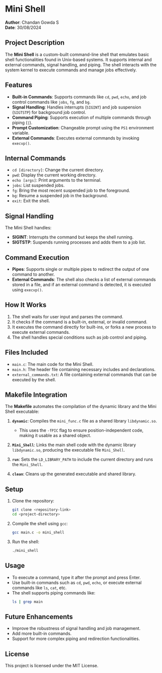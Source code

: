 # Mini Shell

**Author**: Chandan Gowda S  
**Date**: 30/08/2024  

## Project Description
The **Mini Shell** is a custom-built command-line shell that emulates basic shell functionalities found in Unix-based systems. It supports internal and external commands, signal handling, and piping. The shell interacts with the system kernel to execute commands and manage jobs effectively.

## Features
- **Built-in Commands**: Supports commands like `cd`, `pwd`, `echo`, and job control commands like `jobs`, `fg`, and `bg`.
- **Signal Handling**: Handles interrupts (`SIGINT`) and job suspension (`SIGTSTP`) for background job control.
- **Command Piping**: Supports execution of multiple commands through piping (`|`).
- **Prompt Customization**: Changeable prompt using the `PS1` environment variable.
- **External Commands**: Executes external commands by invoking `execvp()`.

## Internal Commands
- `cd [directory]`: Change the current directory.
- `pwd`: Display the current working directory.
- `echo [args]`: Print arguments to the terminal.
- `jobs`: List suspended jobs.
- `fg`: Bring the most recent suspended job to the foreground.
- `bg`: Resume a suspended job in the background.
- `exit`: Exit the shell.

## Signal Handling
The Mini Shell handles:
- **SIGINT**: Interrupts the command but keeps the shell running.
- **SIGTSTP**: Suspends running processes and adds them to a job list.

## Command Execution
- **Pipes**: Supports single or multiple pipes to redirect the output of one command to another.
- **External Commands**: The shell also checks a list of external commands stored in a file, and if an external command is detected, it is executed using `execvp()`.

## How It Works
1. The shell waits for user input and parses the command.
2. It checks if the command is a built-in, external, or invalid command.
3. It executes the command directly for built-ins, or forks a new process to execute external commands.
4. The shell handles special conditions such as job control and piping.

## Files Included
- `main.c`: The main code for the Mini Shell.
- `main.h`: The header file containing necessary includes and declarations.
- `external_commands.txt`: A file containing external commands that can be executed by the shell.

## Makefile Integration

The **Makefile** automates the compilation of the dynamic library and the Mini Shell executable:

1. **`dynamic`**: Compiles the `mini_func.c` file as a shared library `libdynamic.so`.
   - This uses the `-fPIC` flag to ensure position-independent code, making it usable as a shared object.

2. **`Mini_Shell`**: Links the main shell code with the dynamic library `libdynamic.so`, producing the executable file `Mini_Shell`.

3. **`run`**: Sets the `LD_LIBRARY_PATH` to include the current directory and runs the `Mini_Shell`.

4. **`clean`**: Cleans up the generated executable and shared library.

## Setup
1. Clone the repository:
   ```bash
   git clone <repository-link>
   cd <project-directory>
   ```
2. Compile the shell using `gcc`:
   ```bash
   gcc main.c -o mini_shell
   ```
3. Run the shell:
   ```bash
   ./mini_shell
   ```

## Usage
- To execute a command, type it after the prompt and press Enter.
- Use built-in commands such as `cd`, `pwd`, `echo`, or execute external commands like `ls`, `cat`, etc.
- The shell supports piping commands like:
  ```bash
  ls | grep main
  ```

## Future Enhancements
- Improve the robustness of signal handling and job management.
- Add more built-in commands.
- Support for more complex piping and redirection functionalities.

## License
This project is licensed under the MIT License.
